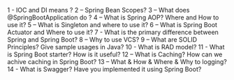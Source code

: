 1 - IOC and DI means ?
2 – Spring Bean Scopes?
3 – What does @SpringBootApplication do ?
4 – What is Spring AOP? Where and How to use it?
5 – What is Singleton and where to use it?
6 – What is Spring Boot Actuator and Where to use it?
7 - What is the primary difference between Spring and Spring Boot?
8 – Why to use VCS?
9 – What are SOLID Principles? Give sample usages in Java?
10 - What is RAD model?
11 - What is Spring Boot starter? How is it useful?
12 – What is Caching? How can we achive caching in Spring Boot?
13 – What & How & Where & Why to logging?
14 - What is Swagger? Have you implemented it using Spring Boot?
